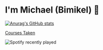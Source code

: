 # I'm Michael (Bimikel) 👋

[![Anurag's GitHub stats](https://github-readme-stats.vercel.app/api?username=Bimikel&show_icons=true&theme=cobalt)](https://github.com/Bimikel/github-readme-stats)

[Courses Taken](/courses.md)

![Spotify recently played](https://spotify-recently-played-readme.vercel.app/api?user=g0e6krgkrwly5k42ls95kr7hl)
